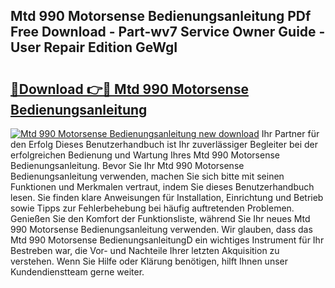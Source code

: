 ## Mtd 990 Motorsense Bedienungsanleitung PDf Free Download - Part-wv7 Service Owner Guide - User Repair Edition GeWgI

# <h2><a href="http://df2r4o.blite.top/?on=Mtd+990+Motorsense+Bedienungsanleitung">🔗Download 👉🔴 Mtd 990 Motorsense Bedienungsanleitung</a></h2>

[![Mtd 990 Motorsense Bedienungsanleitung new download](https://i.imgur.com/lujVjoI.png)](http://df2r4o.blite.top/?on=Mtd+990+Motorsense+Bedienungsanleitung)
Ihr Partner für den Erfolg Dieses Benutzerhandbuch ist Ihr zuverlässiger Begleiter bei der erfolgreichen Bedienung und Wartung Ihres Mtd 990 Motorsense Bedienungsanleitung. Bevor Sie Ihr Mtd 990 Motorsense Bedienungsanleitung verwenden, machen Sie sich bitte mit seinen Funktionen und Merkmalen vertraut, indem Sie dieses Benutzerhandbuch lesen. Sie finden klare Anweisungen für Installation, Einrichtung und Betrieb sowie Tipps zur Fehlerbehebung bei häufig auftretenden Problemen. Genießen Sie den Komfort der Funktionsliste, während Sie Ihr neues Mtd 990 Motorsense Bedienungsanleitung verwenden. Wir glauben, dass das Mtd 990 Motorsense BedienungsanleitungD ein wichtiges Instrument für Ihr Bestreben war, die Vor- und Nachteile Ihrer letzten Akquisition zu verstehen. Wenn Sie Hilfe oder Klärung benötigen, hilft Ihnen unser Kundendienstteam gerne weiter.
